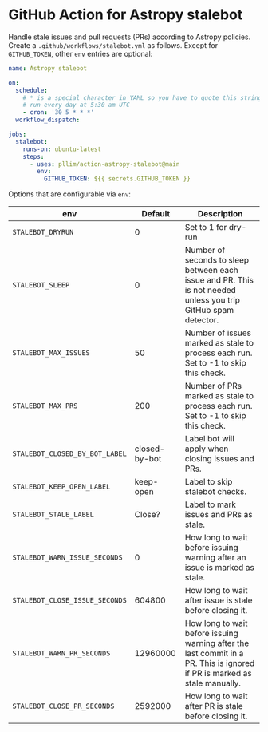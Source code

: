 # GitHub Action for Astropy stalebot

Handle stale issues and pull requests (PRs) according to Astropy policies.
Create a `.github/workflows/stalebot.yml` as follows.
Except for `GITHUB_TOKEN`, other `env` entries are optional:

```yaml
name: Astropy stalebot

on:
  schedule:
    # * is a special character in YAML so you have to quote this string
    # run every day at 5:30 am UTC
    - cron: '30 5 * * *'
  workflow_dispatch:

jobs:
  stalebot:
    runs-on: ubuntu-latest
    steps:
      - uses: pllim/action-astropy-stalebot@main
        env:
          GITHUB_TOKEN: ${{ secrets.GITHUB_TOKEN }}
```

Options that are configurable via `env`:

| env | Default | Description |
| --- | --- | --- |
| `STALEBOT_DRYRUN` | 0 | Set to 1 for dry-run |
| `STALEBOT_SLEEP` | 0 | Number of seconds to sleep between each issue and PR. This is not needed unless you trip GitHub spam detector. |
| `STALEBOT_MAX_ISSUES` | 50 | Number of issues marked as stale to process each run. Set to -1 to skip this check. |
| `STALEBOT_MAX_PRS` | 200 | Number of PRs marked as stale to process each run. Set to -1 to skip this check. |
| `STALEBOT_CLOSED_BY_BOT_LABEL` | closed-by-bot | Label bot will apply when closing issues and PRs. |
| `STALEBOT_KEEP_OPEN_LABEL` | keep-open | Label to skip stalebot checks. |
| `STALEBOT_STALE_LABEL` | Close? | Label to mark issues and PRs as stale. |
| `STALEBOT_WARN_ISSUE_SECONDS` | 0 | How long to wait before issuing warning after an issue is marked as stale. |
| `STALEBOT_CLOSE_ISSUE_SECONDS` | 604800 | How long to wait after issue is stale before closing it. |
| `STALEBOT_WARN_PR_SECONDS` | 12960000 | How long to wait before issuing warning after the last commit in a PR. This is ignored if PR is marked as stale manually. |
| `STALEBOT_CLOSE_PR_SECONDS` | 2592000 | How long to wait after PR is stale before closing it. |
